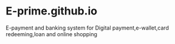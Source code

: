 # E-prime.github.io
E-payment and banking system for 
Digital payment,e-wallet,card redeeming,loan and online shopping
